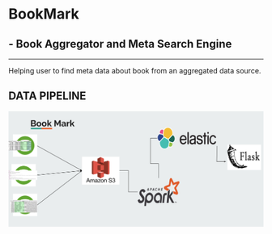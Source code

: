 # BookMark
## - Book Aggregator and Meta Search Engine
--- 
Helping user to find meta data about book from an aggregated data source.

## DATA PIPELINE
![](https://github.com/MariaChowdhury/BookMark/blob/master/pipeline.png)
